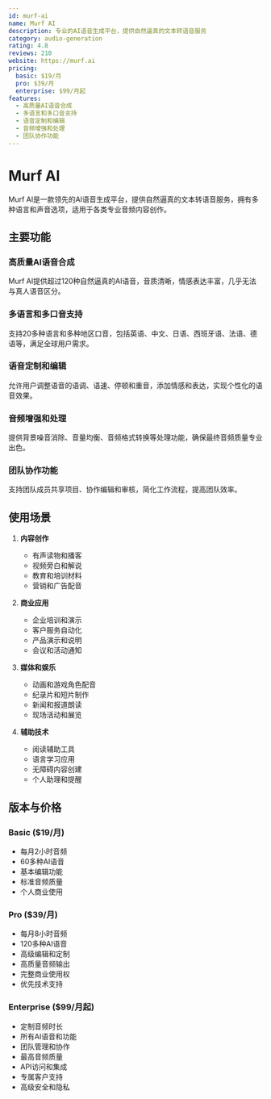 ```yaml
---
id: murf-ai
name: Murf AI
description: 专业的AI语音生成平台，提供自然逼真的文本转语音服务
category: audio-generation
rating: 4.8
reviews: 210
website: https://murf.ai
pricing:
  basic: $19/月
  pro: $39/月
  enterprise: $99/月起
features:
  - 高质量AI语音合成
  - 多语言和多口音支持
  - 语音定制和编辑
  - 音频增强和处理
  - 团队协作功能
---
```


# Murf AI

Murf AI是一款领先的AI语音生成平台，提供自然逼真的文本转语音服务，拥有多种语言和声音选项，适用于各类专业音频内容创作。

## 主要功能

### 高质量AI语音合成
Murf AI提供超过120种自然逼真的AI语音，音质清晰，情感表达丰富，几乎无法与真人语音区分。

### 多语言和多口音支持
支持20多种语言和多种地区口音，包括英语、中文、日语、西班牙语、法语、德语等，满足全球用户需求。

### 语音定制和编辑
允许用户调整语音的语调、语速、停顿和重音，添加情感和表达，实现个性化的语音效果。

### 音频增强和处理
提供背景噪音消除、音量均衡、音频格式转换等处理功能，确保最终音频质量专业出色。

### 团队协作功能
支持团队成员共享项目、协作编辑和审核，简化工作流程，提高团队效率。

## 使用场景

1. **内容创作**
   - 有声读物和播客
   - 视频旁白和解说
   - 教育和培训材料
   - 营销和广告配音

2. **商业应用**
   - 企业培训和演示
   - 客户服务自动化
   - 产品演示和说明
   - 会议和活动通知

3. **媒体和娱乐**
   - 动画和游戏角色配音
   - 纪录片和短片制作
   - 新闻和报道朗读
   - 现场活动和展览

4. **辅助技术**
   - 阅读辅助工具
   - 语言学习应用
   - 无障碍内容创建
   - 个人助理和提醒

## 版本与价格

### Basic ($19/月)
- 每月2小时音频
- 60多种AI语音
- 基本编辑功能
- 标准音频质量
- 个人商业使用

### Pro ($39/月)
- 每月8小时音频
- 120多种AI语音
- 高级编辑和定制
- 高质量音频输出
- 完整商业使用权
- 优先技术支持

### Enterprise ($99/月起)
- 定制音频时长
- 所有AI语音和功能
- 团队管理和协作
- 最高音频质量
- API访问和集成
- 专属客户支持
- 高级安全和隐私
